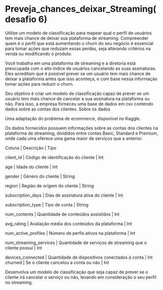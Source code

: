 # Preveja_chances_deixar_Streaming(desafio 6)
Utilize um modelo de classificação para mapear qual o perfil de
usuários tem mais chance de deixar sua plataforma de streaming.
Compreender quem é o perfil que está aumentando o churn do seu
negócio é essencial para tomar ações que reduzam essas perdas,
seja alterando critérios na venda ou modificando o produto.

Você trabalha em uma plataforma de streaming e a diretoria está preocupada com o
alto índice de usuários cancelando as suas assinaturas. Eles acreditam que é possível
prever se um usuário tem mais chance de deixar a plataforma antes que isso aconteça,
e com base nessa informação tomar ações para reduzir o churn.

Seu objetivo é criar um modelo de classificação capaz de prever se um usuário tem
mais chance de cancelar a sua assinatura na plataforma ou não. Para isso, a empresa
forneceu uma base de dados em csv contendo dados sobre as contas dos clientes.
Sobre os dados

Uma adaptação do problema de ecommerce, disponível no Kaggle.

Os dados fornecidos possuem informações sobre as contas dos clientes na plataforma
de streaming, divididos entre contas Basic, Standard e Premium, onde cada uma
oferece uma gama maior de serviços que a anterior.

Coluna | Descrição | Tipo

client_id | Código de identificação do cliente | Int

age | Idade do cliente | Int

gender | Gênero do cliente | String

region | Região de origem do cliente | String

subscription_days | Dias de assinatura ativa do cliente | Int

subscription_type | Tipo de conta | String

num_contents | Quantidade de conteúdos assistidos | Int

avg_rating | Avaliação média dos conteúdos da plataforma | Int

num_active_profiles | Número de perfis ativos na plataforma | Int

num_streaming_services | Quantidade de serviços de streaming que o
cliente possui | Int

devices_connected | Quantidade de dispositivos conectados à conta | Int
churned | Se o cliente cancelou a conta ou não | Int

Desenvolva um modelo de classificação que seja capaz de prever se o cliente irá
cancelar o serviço ou não, levando em consideração o seu perfil no streaming.
